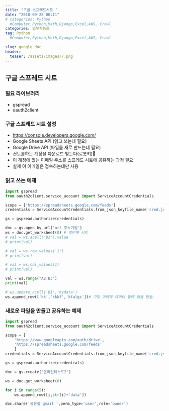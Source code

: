 ```yaml
---
title: "구글 스프레드시트 "
date: "2018-09-28 00:11"
# categories: Python
  #Computer,Python,Math,Django,Excel,AWS, Crawl
categories: 업무자동화
tag: Python
  #Computer,Python,Math,Django,Excel,AWS, Crawl

slug: google_doc
header:
  teaser: /assets/images/7.png
---
```


## 구글 스프레드 시트 

### 필요 라이브러리
- gspread
- oauth2client

### 구글 스프레드 시트 설정
- https://console.developers.google.com/
- Google Sheets API (읽고 쓰는데 필요)
- Google Drive API (파일을 새로 만드는데 필요)
- 컨트롤하는 계정을 다운로드 받는다(로봇키)
- 이 계정에 있는 이메일 주소를 스프레드 시트에 공유하는 과정 필요
- 실제 이 이메일은 접속하는데만 사용

### 읽고 쓰는 예제
``` python
import gspread
from oauth2client.service_account import ServiceAccountCredentials

scope = ['https://spreadsheets.google.com/feeds']
credentials = ServiceAccountCredentials.from_json_keyfile_name('cred.json',scope)

gs = gspread.authorize(credentials)

doc = gs.open_by_url('url 주소기입')
ws = doc.get_worksheet(0) # 첫번째 시트
# val = ws.acell("B1").value
# print(val)

# val = ws.row_values('1')
# print(val)

# val = ws.col_values(1)
# print(val)

val = ws.range("A2:B3")
print(val)

# ws.update_acell('B1','mydata')
ws.append_row(['kk','kkkf','kfalgs'])# 가장 아래쪽 데이터 밑에 행을 만듦.
```

### 새로운 파일을 만들고 공유하는 예제
``` python
import gspread
from oauth2client.service_account import ServiceAccountCredentials

scope = [
    'https://www.googleapis.com/auth/drive',
    'https://spreadsheets.google.com/feeds'
    ]
credentials = ServiceAccountCredentials.from_json_keyfile_name('cred.json',scope)

gs = gspread.authorize(credentials)

doc = gs.create('온라인테스트2')

ws = doc.get_worksheet(0)

for i in range(5):
    ws.append_row([i,str(i)+'data'])

doc.share('공유할 gmail ',perm_type='user',role='owner')
```